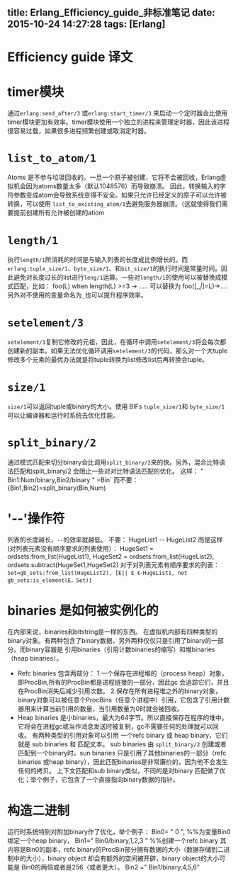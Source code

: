 title: Erlang_Efficiency_guide_非标准笔记
date: 2015-10-24 14:27:28
tags: [Erlang]
---
Efficiency guide 译文
===

timer模块
====
通过`erlang:send_after/3` 或`erlang:start_timer/3` 来启动一个定时器会比使用timer模块更加有效率。timer模块使用一个独立的进程来管理定时器，因此该进程很容易过载，如果很多进程频繁创建或取消定时器。

`list_to_atom/1`
====
Atoms 是不参与垃圾回收的。一旦一个原子被创建，它将不会被回收，Erlang虚拟机会因为atoms数量太多（默认1048576）而导致崩溃。
因此，转换输入的字符参数变成atom会导致系统变得不安全。如果只允许已经定义的原子可以允许被转换，可以使用 `list_to_existing_atom/1`去避免服务器崩溃。（这就使得我们需要提前创建所有允许被创建的atiom

`length/1`
====
执行`length/1`所消耗的时间是与输入列表的长度成比例增长的。而 `erlang:tuple_size/1`、`byte_size/1`、和`bit_size/1`的执行时间是常量时间。因此避免对长度过长的list进行`leng/1`运算。一些对`length/1`的使用可以被替换成模式匹配，比如：
    foo(L) when length(L) >=3 -> .....
可以替换为
    foo([_,_,_|_]=L)->....
另外对不使用的变量命名为`_`也可以提升程序效率。

`setelement/3`
====
`setelement/3`复制它修改的元祖，因此，在循环中调用`setelement/3`将会每次都创建新的副本。如果无法优化循环调用`setelement/3`的代码，那么对一个大tuple修改多个元素的最优办法就是将tuple转换为list修改list后再转换会tuple。

`size/1`
====
`size/1`可以返回tuple或binary的大小。使用 BIFs `tuple_size/1`和 `byte_size/1`可以让编译器和运行时系统去优化性能。

`split_binary/2`
====
通过模式匹配来切分binary会比调用`split_binary/2`来的快。另外，混合比特语法匹配和split_binary/2 会阻止一些对对比特语法匹配的优化。
这样：
    "  Bin1:Num/binary,Bin2/binary  " =Bin`
而不要：
    {Bin1,Bin2}=split_binary(Bin,Num)

'--'操作符
====
列表的长度越长，`--`的效率就越低。
不要：
    HugeList1 -- HugeList2
而是这样(对列表元素没有顺序要求的列表使用）：
    HugeSet1 = ordsets:from_list(HugeList1),
    HugeSet2 = ordsets:from_list(HugeList2),
    ordsets:subtract(HugeSet1,HugeSet2)
对于对列表元素有顺序要求的列表：
`    Set=gb_sets:from_list(HugeList2),
    [E|| E 《-HugeList1, not gb_sets:is_element(E，Set)]`

binaries 是如何被实例化的
====
在内部来说，binaries和bitstring是一样的东西。
在虚拟机内部有四种类型的binary对象。有两种包含了binary数据，另外两种仅仅只是引用了binary的一部分。而binary容器是 引用binaries（引用计数binaries的缩写）和堆binaries（heap binaries）。
- Refc binaries 包含两部分：
  1.一个保存在进程堆的（process heap）对象，即ProcBin,所有的ProcBin都是进程链接的一部分，因此gc 会追踪它们，并且在ProcBin消失后减少引用次数。
  2.保存在所有进程堆之外的binary对象，binary对象可以被任意个ProcBins（任意个进程中）引用，它包含了引用计数器用来计算当前引用的数量，当引用数量为0时就会被回收。
- Heap binaries 是小binaries，最大为64字节。所以直接保存在程序的堆中。它将会在进程gc或当作消息发送时被复制，gc不需要任何的处理就可以回收。
有两种类型的引用对象可以引用 一个refc binary 或 heap binary，它们就是 sub binaries 和 匹配文本。
sub binaries 由 `split_binary/2` 创建或者匹配到一个binary时。sun binaries 只是引用了其他binaries的一部分（refc binaries 或heap binary），因此匹配binaries是非常廉价的，因为他不会发生任何的拷贝。
上下文匹配和sub binary类似，不同的是对binary 匹配做了优化；举个例子，它包含了一个直接指向binary数据的指针。

构造二进制
====
运行时系统特别对附加binary作了优化，举个例子：
    Bin0= "  0 ",  %%为变量Bin0绑定一个heap binary，
    Bin1="  Bin0/binary,1,2,3  "  %%创建一个refc binary 其内容是Bin0的副本，refc binary的ProcBin部分拥有数据的大小（数据存储到二进制中的大小），binary object 却会有额外的空间被开辟，binary object的大小可能是 Bin0的两倍或者是256（或者更大）。
    Bin2 =" Bin1/binary,4,5,6"



